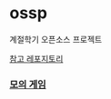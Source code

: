 # ossp
계절학기 오픈소스 프로젝트

[참고 레포지토리](https://github.com/wayou/t-rex-runner)


### [모의 게임](https://kys1651.github.io/opps/)
